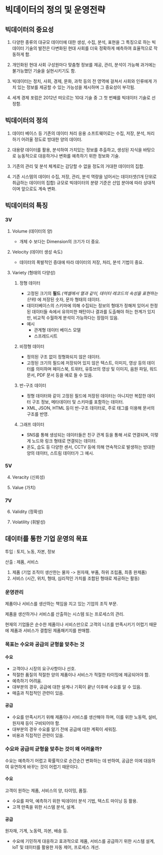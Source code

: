 # 빅데이터의 정의 및 운영전략

## 빅데이터의 중요성

1. 다양한 종류의 대규모 데이터에 대한 생성, 수집, 분석, 표현을 그 특징으로 하는 빅데이터 기술의 발전은 다변화된 현대 사회를 더욱 정확하게 예측하여 효율적으로 작동하게 함.

2. 개인화된 현대 사회 구성원마다 맞춤형 정보를 제공, 관리, 분석이 가능해 과거에는 불가능했던 기술을 실현시키기도 함.

3. 빅데이터는 정치, 사회, 경제, 문화, 과학 등의 전 영역에 걸쳐서 사회와 인류에게 가치 있는 정보를 제공할 수 있는 가능성을 제시하며 그 중요성이 부각됨.

4. 세계 경제 포럼은 2012년 떠오르는 10대 기술 중 그 첫 번째를 빅데이터 기술로 선정함.

## 빅데이터의 정의

1. 데이터 베이스 등 기존의 데이터 처리 응용 소프트웨어로는 수집, 저장, 분석, 처리하기 어려울 정도로 방대한 양의 데이터.

2. 대용량 데이터를 활용, 분석하여 가치있는 정보를 추출하고, 생성된 지식을 바탕으로 능동적으로 대응하거나 변화를 예측하기 위한 정보화 기술.

3. 기존의 관리 및 분석 체계로는 감당할 수 없을 정도의 거대한 데이터의 집합.

4. 기존 시스템의 데이터 수집, 저장, 관리, 분석 역량을 넘어서는 데이터셋(1개 단위로 취급하는 데이터의 집합) 규모로 빅데이터의 분량 기준은 산업 분야에 따라 상대적이며 앞으로도 계속 변화.

## 빅데이터의 특징

### 3V

1. Volume (데이터의 양)
    - 개체 수 보다는 Dimension의 크기가 더 중요.

2. Velocity (데이터 생성 속도)
    - 데이터의 폭발적인 증대에 따라 데이터의 저장, 처리, 분석 기법이 중요.

3. Variety (형태의 다양성)
    1. 정형 데이터
        - 고정된 크기의 __필드__ *(엑셀에서 열과 같이, 데이터 레코드의 속성을 표현하는 단위)* 에 저장된 숫자, 문자 형태의 데이터.
        - 데이터베이스의 스키마에 의해 수집되는 정보의 형태가 정해져 있어서 한정된 데이터들 속에서 유의미한 패턴이나 결과를 도출해야 하는 한계가 있지만, 비교적 수월하게 분석이 가능하다는 장점이 있음.
        - 예시
            - 관계형 데이터 베이스 모델
            - 스프레드시트

    2. 비정형 데이터
        - 정의된 구조 없이 정형화되지 않은 데이터.
        - 고정된 크기의 필드에 저장되어 있지 않은 텍스트, 이미지, 영상 등의 데이터를 의미하며 페이스북, 트위터, 유튜브의 영상 및 이미지, 음원 파일, 워드 문서, PDF 문서 등을 예로 들 수 있음.

    3. 반-구조 데이터
        - 정형 데이터와 같이 고정된 필드에 저장된 데이터는 아니지만 복잡한 데이터 구조 정보, 메타데이터 및 스키마를 포함하는 데이터.
        - XML, JSON, HTML 등이 반-구조 데이터로, 주로 태그를 이용해 문서의 구조를 반영.

    4. 그래프 데이터
        - SNS를 통해 생성되는 데이터들은 친구 관계 등을 통해 서로 연결되며, 이렇게 노드와 링크 형태로 연결되는 데이터.
        - 온도, 습도 등 다양한 센서, CCTV 등에 의해 연속적으로 발생하는 방대한 양의 데이터, 스트림 데이터가 그 예시.

### 5V

4. Veracity (신뢰성)

5. Value (가치)

### 7V

6. Validity (정확성)

7. Volatility (휘발성)

## 데이터를 통한 기업 운영의 목표

투입 : 토지, 노동, 자본, 정보

산출 : 제품, 서비스

1. 제품 (기업 조직이 생산한는 물자 -> 원자재, 부품, 하위 조립품, 최종 완제품)
2. 서비스 (시간, 위치, 형태, 심리적인 가치를 조합된 형태로 제공하는 활동)

### 운영관리

제품이나 서비스를 생산하는 책임을 지고 있는 기업의 조직 부문.

제품을 생산하거나 서비스를 산출하는 시스템 또는 프로세스의 관리.

현재의 기업들은 순수한 제품이나 서비스만으로 고객의 니즈를 만족시키기 어렵기 때문에 제품과 서비스가 결합된 제품패키지를 판매함.

### 목표는 수요와 공급의 균형을 맞추는 것

#### 수요

- 고객이나 시장의 요구사항이나 선호.
- 적절한 품질의 적절한 양의 제품이나 서비스가 적절한 타이밍에 제공되어야 함.
- 예측하기 어려움.
- 대부분의 경우, 공급에 대한 설계나 기획이 끝난 이후에 수요를 알 수 있음.
- 매출과 직접적인 관련이 있음.

#### 공급

- 수요를 만족시키기 위해 제품이나 서비스를 생산해야 하며, 이를 위한 노동력, 설비, 원자재 등이 구비되어야 함.
- 대부분의 경우 수요를 알기 전에 공급에 대한 계획이 세워짐.
- 비용과 직접적인 관련이 있음.

### 수요와 공급의 균형을 맞추는 것이 왜 어려울까?

수요는 예측하기 어렵고 확률적으로 순간순간 변화하는 데 반하여, 공급은 이에 대응하여 유연하게 바꾸는 것이 어렵기 때문이다.

#### 수요

고객이 원하는 제품, 서비스의 양, 타이밍, 품질.

- 수요를 파악, 예측하기 위한 빅데이터 분석 기법, 텍스트 마이닝 등 활용.
- 고객 만족을 위한 시스템 분석, 설계.

#### 공급

원자재, 기계, 노동력, 자본, 배송 등.

- 수요에 기민하게 대응하고 효과적으로 제품, 서비스를 공급하기 위한 시스템 설계, IoT 및 데이터를 활용한 자동 제어, 프로세스 개선.
